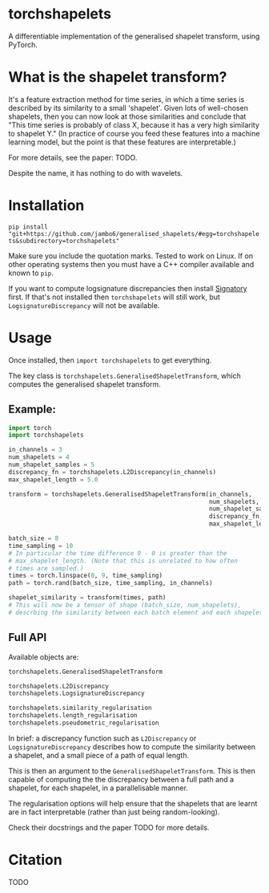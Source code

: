 # torchshapelets

A differentiable implementation of the generalised shapelet transform, using PyTorch.

# What is the shapelet transform?
It's a feature extraction method for time series, in which a time series is described by its similarity to a small 'shapelet'. Given lots of well-chosen shapelets, then you can now look at those similarities and conclude that "This time series is probably of class X, because it has a very high similarity to shapelet Y." (In practice of course you feed these features into a machine learning model, but the point is that these features are interpretable.)

For more details, see the paper: TODO.

Despite the name, it has nothing to do with wavelets.

# Installation

`pip install "git+https://github.com/jambo6/generalised_shapelets/#egg=torchshapelets&subdirectory=torchshapelets"`

Make sure you include the quotation marks. Tested to work on Linux. If on other operating systems then you must have a C++ compiler available and known to `pip`.

If you want to compute logsignature discrepancies then install [Signatory](https://github.com/patrick-kidger/signatory) first. If that's not installed then `torchshapelets` will still work, but `LogsignatureDiscrepancy` will not be available.

# Usage

Once installed, then `import torchshapelets` to get everything.

The key class is `torchshapelets.GeneralisedShapeletTransform`, which computes the generalised shapelet transform.

## Example:
```python
import torch
import torchshapelets

in_channels = 3
num_shapelets = 4
num_shapelet_samples = 5
discrepancy_fn = torchshapelets.L2Discrepancy(in_channels)
max_shapelet_length = 5.0

transform = torchshapelets.GeneralisedShapeletTransform(in_channels,
                                                        num_shapelets,
                                                        num_shapelet_samples,
                                                        discrepancy_fn,
                                                        max_shapelet_length)

batch_size = 8
time_sampling = 10
# In particular the time difference 9 - 0 is greater than the
# max_shapelet_length. (Note that this is unrelated to how often
# times are sampled.)
times = torch.linspace(0, 9, time_sampling)
path = torch.rand(batch_size, time_sampling, in_channels)

shapelet_similarity = transform(times, path)
# This will now be a tensor of shape (batch_size, num_shapelets),
# descrbing the similarity between each batch element and each shapelet.
```

## Full API
Available objects are:
```python
torchshapelets.GeneralisedShapeletTransform

torchshapelets.L2Discrepancy
torchshapelets.LogsignatureDiscrepancy

torchshapelets.similarity_regularisation
torchshapelets.length_regularisation
torchshapelets.pseudometric_regularisation
```
In brief: a discrepancy function such as `L2Discrepancy` or `LogsignatureDiscrepancy` describes how to compute the similarity between a shapelet, and a small piece of a path of equal length.

This is then an argument to the `GeneralisedShapeletTransform`. This is then capable of computing the the discrepancy between a full path and a shapelet, for each shapelet, in a parallelisable manner.

The regularisation options will help ensure that the shapelets that are learnt are in fact interpretable (rather than just being random-looking).

Check their docstrings and the paper TODO for more details.

# Citation

TODO
